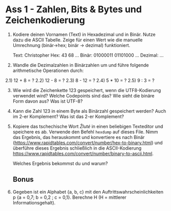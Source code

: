 # Ass 1 - Zahlen, Bits & Bytes und Zeichenkodierung

1. Kodiere deinen Vornamen (Text) in Hexadezimal und in Binär. Nutze dazu die ASCII Tabelle. Zeige für einen Wert wie die manuelle Umrechnung (binär->hex; binär -> dezimal) funktioniert. 

   Text: Christopher
   Hex: 43 68 ...
   Binär: 01000011 01101000 ...
   Dezimal: ...

   

2. Wandle die Dezimalzahlen in Binärzahlen um und führe folgende arithmetische Operationen durch:

2.1)  12 + 8 = ?
2.2)  12 - 8 = ?
2.3)  8 - 12 = ?
2.4)  5 * 10 = ?
2.5)  9 : 3 = ?

3. Wie wird die Zeichenkette 123 gespeichert, wenn die UTF8-Kodierung verwendet wird? Welche Codepoints sind das? Wie sieht die binäre Form  davon aus? Was ist UTF-8?

   

4. Kann die Zahl 123 in einem Byte als Binärzahl gespeichert werden? Auch im 2-er Komplement? Was ist das 2-er Komplement?

   

5. Kopiere das tschechische Wort *Žluté* in einen beliebigen Texteditor und speichere es ab. 
   Verwende den Befehl `hexdump` auf dieses File. Nimm das Ergebnis, das herauskommt und konvertiere es nach Binär (https://www.rapidtables.com/convert/number/hex-to-binary.html) und 
   überführe dieses Ergebnis schließlich in die ASCII-Kodierung https://www.rapidtables.com/convert/number/binary-to-ascii.html. 

   Welches Ergebnis bekommst du und warum?

   ## Bonus

6. Gegeben ist ein Alphabet {a, b, c} mit den Auftrittswahrscheinlichkeiten p {a = 0,7; b = 0,2 ; c = 0,1}. Berechne H (H = mittlerer Informationsgehalt).
